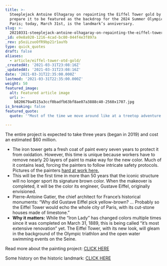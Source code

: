 ```yaml
---
title: >-
  Steeplejack Antoine Olhagaray on repainting the Eiffel Tower gold by hand to
  prepare it to be featured as the backdrop for the 2024 Summer Olympics in
  Paris; today, March 31st, is the landmark’s anniversary.
slug: >-
  20210331-steeplejack-antoine-olhagaray-on-repainting-the-eiffel-tower-gold-by-hand-to-prepare-it-to
_id: e9e8a920-1216-4cad-bc80-044f4e3f897a
_rev: p5oiLzuoOfR9bp21r1auYb
type: quick_quotes
draft: false
aliases:
  - article/eiffel-tower-otd-gold/
_createdAt: '2021-03-31T23:08:16Z'
_updatedAt: '2021-03-31T23:08:16Z'
date: '2021-03-31T22:35:00.000Z'
lastmod: '2021-03-31T22:35:00.000Z'
weight: 50
featured_image:
  alt: Featured article image
  url: >-
    b820679a4515a3ccf0badfb63bf8ae07a3888c40-2560x1707.jpg
is_breaking: false
featured_quote:
  quote: '"Most of the time we move around like at a treetop adventure course."'

---
```

The entire project is expected to take three years (began in 2019) and cost an estimated $60 million.

* The iron tower gets a fresh coat of paint every seven years to protect it from oxidation. However, this time is unique because workers have to remove nearly 20 layers of paint to make way for the new color. Much of it contains lead, forcing the painters to follow intricate safety protocols. Pictures of the painters [hard at work here.](https://www.toureiffel.paris/en/the-monument/painting-eiffel-tower)
* This will be the first time in more than 50 years that the iconic structure will no longer sport its signature brown color. When the makeover is completed, it will be the color its engineer, Gustave Eiffel, originally envisioned.
* Pierre-Antoine Gatier, the chief architect for France’s historical monuments: “Why did Gustave Eiffel pick yellow-brown? … Probably so the Eiffel Tower would echo the whole city of Paris, with its cut-stone houses made of limestone.”
* **Why it matters:** While the “Iron Lady” has changed colors multiple times since it was completed on March 31, 1889, this is being called “it’s most extensive renovation” yet. The Eiffel Tower, with its new look, will gleam in the background of the Olympic triathlon and the open water swimming events on the Seine.

Read more about the painting project: [CLICK HERE](https://www.france24.com/en/france/20210203-eiffel-tower-goes-for-gold-with-revamp-ahead-of-2024-paris-olympics)

Some history on the historic landmark: [CLICK HERE](https://www.toureiffel.paris/en/the-monument/history)